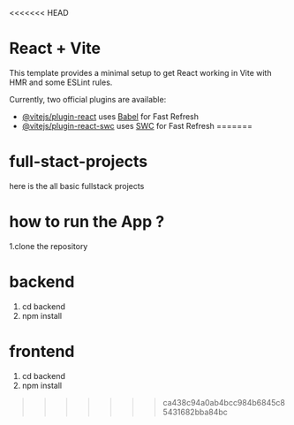 <<<<<<< HEAD
# React + Vite

This template provides a minimal setup to get React working in Vite with HMR and some ESLint rules.

Currently, two official plugins are available:

- [@vitejs/plugin-react](https://github.com/vitejs/vite-plugin-react/blob/main/packages/plugin-react/README.md) uses [Babel](https://babeljs.io/) for Fast Refresh
- [@vitejs/plugin-react-swc](https://github.com/vitejs/vite-plugin-react-swc) uses [SWC](https://swc.rs/) for Fast Refresh
=======
# full-stact-projects
here is the all basic fullstack projects 

# how to run the App ?
1.clone the repository 
# backend
1. cd backend 
2. npm install

# frontend
1. cd backend 
2. npm install
>>>>>>> ca438c94a0ab4bcc984b6845c85431682bba84bc
